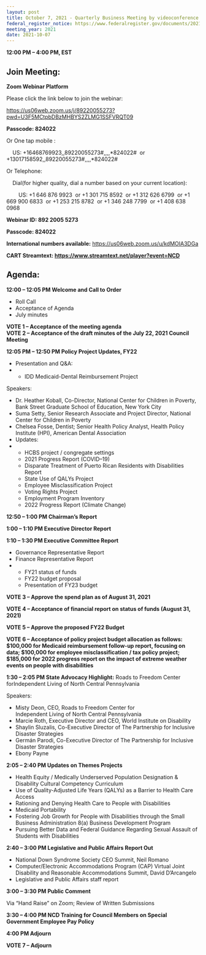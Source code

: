 ```yaml
---
layout: post
title: October 7, 2021 - Quarterly Business Meeting by videoconference
federal_register_notice: https://www.federalregister.gov/documents/2021/09/22/2021-20643/sunshine-act-meetings
meeting_year: 2021
date: 2021-10-07
---
```

**12:00 PM – 4:00 PM, EST**

## **Join Meeting:**

**Zoom Webinar Platform**

Please click the link below to join the webinar:

<https://us06web.zoom.us/j/89220055273?pwd=U3F5MCtpbDBzMHBYS2ZLMG1SSFVRQT09>

**Passcode: 824022**

Or One tap mobile :

    US: +16468769923,,89220055273#,,,,\*824022#  or +13017158592,,89220055273#,,,,\*824022#

Or Telephone:

    Dial(for higher quality, dial a number based on your current location):

        US: +1 646 876 9923  or +1 301 715 8592  or +1 312 626 6799  or +1 669 900 6833  or +1 253 215 8782  or +1 346 248 7799  or +1 408 638 0968 

**Webinar ID: 892 2005 5273**

**Passcode: 824022**

**International numbers available:** <https://us06web.zoom.us/u/kdMOIA3DGa>

**CART Streamtext: <https://www.streamtext.net/player?event=NCD>** 

## Agenda:

**12:00 – 12:05 PM Welcome and Call to Order**

* Roll Call
* Acceptance of Agenda
* July minutes 

**VOTE 1 – Acceptance of the meeting agenda \
VOTE 2 – Acceptance of the draft minutes of the July 22, 2021 Council Meeting**

**12:05 PM – 12:50 PM Policy Project Updates, FY22**

* Presentation and Q&A:
* * IDD Medicaid-Dental Reimbursement Project

Speakers:

* Dr. Heather Koball, Co-Director, National Center for Children in Poverty, Bank Street Graduate School of Education, New York City
* Suma Setty, Senior Research Associate and Project Director, National Center for Children in Poverty
* Chelsea Fosse, Dentist; Senior Health Policy Analyst, Health Policy Institute (HPI), American Dental Association
* Updates:
* * HCBS project / congregate settings
  * 2021 Progress Report (COVID–19)
  * Disparate Treatment of Puerto Rican Residents with Disabilities Report
  * State Use of QALYs Project
  * Employee Misclassification Project
  * Voting Rights Project
  * Employment Program Inventory 
  * 2022 Progress Report (Climate Change)

**12:50 – 1:00 PM Chairman’s Report**

**1:00 – 1:10 PM Executive Director Report**

**1:10 – 1:30 PM Executive Committee Report**
* Governance Representative Report 
* Finance Representative Report
* * FY21 status of funds
  * FY22 budget proposal
  * Presentation of FY23 budget

**VOTE 3 – Approve the spend plan as of August 31, 2021**

**VOTE 4 – Acceptance of financial report on status of funds (August 31, 2021)**

**VOTE 5 – Approve the proposed FY22 Budget**

**VOTE 6 – Acceptance of policy project budget allocation as follows: $100,000 for Medicaid reimbursement follow-up report, focusing on data; $100,000 for employee misclassification / tax policy project; $185,000 for 2022 progress report on the impact of extreme weather events on people with disabilities**

**1:30 – 2:05 PM State Advocacy Highlight:** Roads to Freedom Center forIndependent Living of North Central Pennsylvania

Speakers:

* Misty Deon, CEO, Roads to Freedom Center for\
  Independent Living of North Central Pennsylvania
* Marcie Roth, Executive Director and CEO, World Institute on Disability
* Shaylin Sluzalis, Co-Executive Director of The Partnership for Inclusive Disaster Strategies
* Germán Parodi, Co-Executive Director of The Partnership for Inclusive Disaster Strategies
* Ebony Payne

**2:05 – 2:40 PM Updates on Themes Projects**

* Health Equity / Medically Underserved Population Designation & Disability Cultural Competency Curriculum 
* Use of Quality-Adjusted Life Years (QALYs) as a Barrier to Health Care Access 
* Rationing and Denying Health Care to People with Disabilities 
* Medicaid Portability   
* Fostering Job Growth for People with Disabilities through the Small Business Administration 8(a) Business Development Program  
* Pursuing Better Data and Federal Guidance Regarding Sexual Assault of Students with Disabilities

**2:40 – 3:00 PM Legislative and Public Affairs Report Out**

* National Down Syndrome Society CEO Summit, Neil Romano
* Computer/Electronic Accommodations Program (CAP) Virtual Joint Disability and Reasonable Accommodations Summit, David D’Arcangelo
* Legislative and Public Affairs staff report

**3:00 – 3:30 PM Public Comment** 

Via “Hand Raise” on Zoom; Review of Written Submissions

**3:30 – 4:00 PM NCD Training for Council Members on Special Government Employee Pay Policy**

**4:00 PM Adjourn** 

**VOTE 7 – Adjourn**